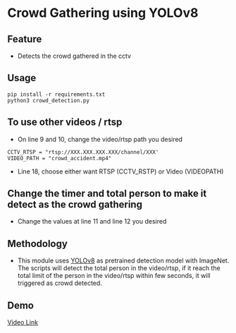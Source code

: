 # Crowd Gathering using YOLOv8

## Feature
- Detects the crowd gathered in the cctv

## Usage 
```
pip install -r requirements.txt
python3 crowd_detection.py
```

## To use other videos / rtsp
- On line 9 and 10, change the video/rtsp path you desired
```
CCTV_RTSP = "rtsp://XXX.XXX.XXX.XXX/channel/XXX'
VIDEO_PATH = "crowd_accident.mp4"
```
- Line 18, choose either want RTSP (CCTV_RSTP) or Video (VIDEOPATH)

## Change the timer and total person to make it detect as the crowd gathering
- Change the values at line 11 and line 12 you desired

## Methodology
- This module uses [YOLOv8](https://docs.ultralytics.com/) as pretrained detection model with ImageNet. The scripts will detect the total person in the video/rtsp, if it reach the total limit of the person in the video/rtsp within few seconds, it will triggered as crowd detected.

## Demo
[Video Link](https://drive.google.com/file/d/1NMlTsQcTGxZBsRXhviueNd_EO7u9REmR/view?usp=drive_link)

